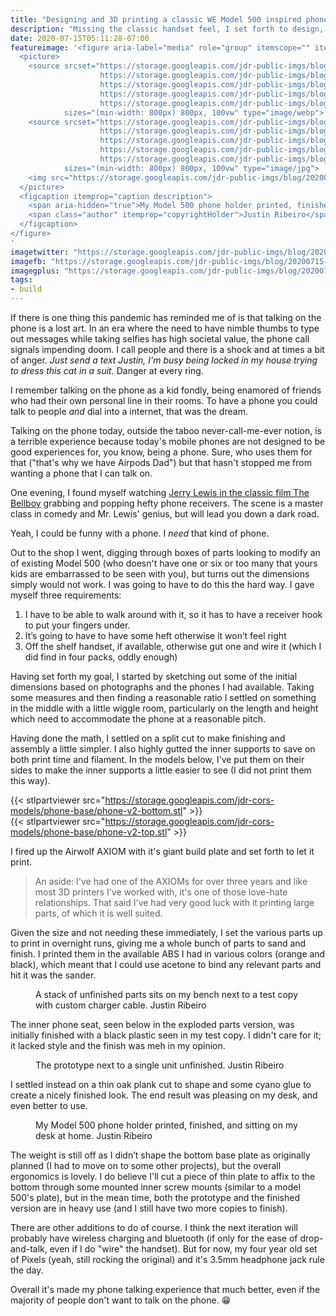 ```yaml
---
title: "Designing and 3D printing a classic WE Model 500 inspired phone stand"
description: "Missing the classic handset feel, I set forth to design, 3D print, and finish a handset that invokes the feel of the classic Western Electric Model 500 desk phone."
date: 2020-07-15T05:11:28-07:00
featureimage: '<figure aria-label="media" role="group" itemscope="" itemprop="associatedMedia" itemtype="http://schema.org/ImageObject">
  <picture>
    <source srcset="https://storage.googleapis.com/jdr-public-imgs/blog/20200715-desk-phone-printed-finished-640.webp 640w,
                    https://storage.googleapis.com/jdr-public-imgs/blog/20200715-desk-phone-printed-finished-800.webp 800w,
                    https://storage.googleapis.com/jdr-public-imgs/blog/20200715-desk-phone-printed-finished-1024.webp 1024w,
                    https://storage.googleapis.com/jdr-public-imgs/blog/20200715-desk-phone-printed-finished-1280.webp 1280w,
                    https://storage.googleapis.com/jdr-public-imgs/blog/20200715-desk-phone-printed-finished-1600.webp 1600w"
            sizes="(min-width: 800px) 800px, 100vw" type="image/webp">
    <source srcset="https://storage.googleapis.com/jdr-public-imgs/blog/20200715-desk-phone-printed-finished-640.jpg 640w,
                    https://storage.googleapis.com/jdr-public-imgs/blog/20200715-desk-phone-printed-finished-800.jpg 800w,
                    https://storage.googleapis.com/jdr-public-imgs/blog/20200715-desk-phone-printed-finished-1024.jpg 1024w,
                    https://storage.googleapis.com/jdr-public-imgs/blog/20200715-desk-phone-printed-finished-1280.jpg 1280w,
                    https://storage.googleapis.com/jdr-public-imgs/blog/20200715-desk-phone-printed-finished-1600.jpg 1600w"
            sizes="(min-width: 800px) 800px, 100vw" type="image/jpg">
    <img src="https://storage.googleapis.com/jdr-public-imgs/blog/20200715-desk-phone-printed-finished-800.jpg" alt="">
  </picture>
  <figcaption itemprop="caption description">
    <span aria-hidden="true">My Model 500 phone holder printed, finished, and sitting on my desk at home.</span>
    <span class="author" itemprop="copyrightHolder">Justin Ribeiro</span>
  </figcaption>
</figure>
'
imagetwitter: "https://storage.googleapis.com/jdr-public-imgs/blog/20200715-desk-phone-printed-finished-800.jpg"
imagefb: "https://storage.googleapis.com/jdr-public-imgs/blog/20200715-desk-phone-printed-finished-800.jpg"
imagegplus: "https://storage.googleapis.com/jdr-public-imgs/blog/20200715-desk-phone-printed-finished-800.jpg"
tags:
- build
---
```


If there is one thing this pandemic has reminded me of is that talking on the phone is a lost art. In an era where the need to have nimble thumbs to type out messages while taking selfies has high societal value, the phone call signals impending doom. I call people and there is a shock and at times a bit of anger. _Just send a text Justin, I'm busy being locked in my house trying to dress this cat in a suit._ Danger at every ring.

I remember talking on the phone as a kid fondly, being enamored of friends who had their own personal line in their rooms. To have a phone you could talk to people _and_ dial into a internet, that was the dream.

Talking on the phone today, outside the taboo never-call-me-ever notion, is a terrible experience because today's mobile phones are not designed to be good experiences for, you know, being a phone. Sure, who uses them for that ("that's why we have Airpods Dad") but that hasn't stopped me from wanting a phone that I can talk on.

One evening, I found myself watching [Jerry Lewis in the classic film The Bellboy](https://www.youtube.com/watch?v=yVSyToxfelw) grabbing and popping hefty phone receivers. The scene is a master class in comedy and Mr. Lewis' genius, but will lead you down a dark road.

Yeah, I could be funny with a phone. I _need_ that kind of phone.

Out to the shop I went, digging through boxes of parts looking to modify an of existing Model 500 (who doesn't have one or six or too many that yours kids are embarrassed to be seen with you), but turns out the dimensions simply would not work. I was going to have to do this the hard way. I gave myself three requirements:

1. I have to be able to walk around with it, so it has to have a receiver hook to put your fingers under.
2. It’s going to have to have some heft otherwise it won’t feel right
3. Off the shelf handset, if available, otherwise gut one and wire it (which I did find in four packs, oddly enough)

Having set forth my goal, I started by sketching out some of the initial dimensions based on photographs and the phones I had available. Taking some measures and then finding a reasonable ratio I settled on something in the middle with a little wiggle room, particularly on the length and height which need to accommodate the phone at a reasonable pitch.

Having done the math, I settled on a split cut to make finishing and assembly a little simpler. I also highly gutted the inner supports to save on both print time and filament. In the models below, I've put them on their sides to make the inner supports a little easier to see (I did not print them this way).

{{< stlpartviewer src="https://storage.googleapis.com/jdr-cors-models/phone-base/phone-v2-bottom.stl" >}}
<br>
{{< stlpartviewer src="https://storage.googleapis.com/jdr-cors-models/phone-base/phone-v2-top.stl" >}}

I fired up the Airwolf AXIOM with it's giant build plate and set forth to let it print.

> An aside: I've had one of the AXIOMs for over three years and like most 3D printers I've worked with, it's one of those love-hate relationships. That said I've had very good luck with it printing large parts, of which it is well suited.

Given the size and not needing these immediately, I set the various parts up to print in overnight runs, giving me a whole bunch of parts to sand and finish. I printed them in the available ABS I had in various colors (orange and black), which meant that I could use acetone to bind any relevant parts and hit it was the sander.

<figure aria-label="media" role="group" itemscope="" itemprop="associatedMedia" itemtype="http://schema.org/ImageObject">
  <picture>
    <source srcset="https://storage.googleapis.com/jdr-public-imgs/blog/20200715-sample-and-parts-640.webp 640w,
                    https://storage.googleapis.com/jdr-public-imgs/blog/20200715-sample-and-parts-800.webp 800w,
                    https://storage.googleapis.com/jdr-public-imgs/blog/20200715-sample-and-parts-1024.webp 1024w,
                    https://storage.googleapis.com/jdr-public-imgs/blog/20200715-sample-and-parts-1280.webp 1280w,
                    https://storage.googleapis.com/jdr-public-imgs/blog/20200715-sample-and-parts-1600.webp 1600w"
            sizes="(min-width: 800px) 800px, 100vw" type="image/webp">
    <source srcset="https://storage.googleapis.com/jdr-public-imgs/blog/20200715-sample-and-parts-640.jpg 640w,
                    https://storage.googleapis.com/jdr-public-imgs/blog/20200715-sample-and-parts-800.jpg 800w,
                    https://storage.googleapis.com/jdr-public-imgs/blog/20200715-sample-and-parts-1024.jpg 1024w,
                    https://storage.googleapis.com/jdr-public-imgs/blog/20200715-sample-and-parts-1280.jpg 1280w,
                    https://storage.googleapis.com/jdr-public-imgs/blog/20200715-sample-and-parts-1600.jpg 1600w"
            sizes="(min-width: 800px) 800px, 100vw" type="image/jpg">
    <img src="https://storage.googleapis.com/jdr-public-imgs/blog/20200715-sample-and-parts-800.jpg" alt="">
  </picture>
  <figcaption itemprop="caption description">
    <span aria-hidden="true">A stack of unfinished parts sits on my bench next to a test copy with custom charger cable.</span>
    <span class="author" itemprop="copyrightHolder">Justin Ribeiro</span>
  </figcaption>
</figure>

The inner phone seat, seen below in the exploded parts version, was initially finished with a black plastic seen in my test copy. I didn't care for it; it lacked style and the finish was meh in my opinion.

<figure aria-label="media" role="group" itemscope="" itemprop="associatedMedia" itemtype="http://schema.org/ImageObject">
  <picture>
    <source srcset="https://storage.googleapis.com/jdr-public-imgs/blog/20200715-sample-and-part-single-640.webp 640w,
                    https://storage.googleapis.com/jdr-public-imgs/blog/20200715-sample-and-part-single-800.webp 800w,
                    https://storage.googleapis.com/jdr-public-imgs/blog/20200715-sample-and-part-single-1024.webp 1024w,
                    https://storage.googleapis.com/jdr-public-imgs/blog/20200715-sample-and-part-single-1280.webp 1280w,
                    https://storage.googleapis.com/jdr-public-imgs/blog/20200715-sample-and-part-single-1600.webp 1600w"
            sizes="(min-width: 800px) 800px, 100vw" type="image/webp">
    <source srcset="https://storage.googleapis.com/jdr-public-imgs/blog/20200715-sample-and-part-single-640.jpg 640w,
                    https://storage.googleapis.com/jdr-public-imgs/blog/20200715-sample-and-part-single-800.jpg 800w,
                    https://storage.googleapis.com/jdr-public-imgs/blog/20200715-sample-and-part-single-1024.jpg 1024w,
                    https://storage.googleapis.com/jdr-public-imgs/blog/20200715-sample-and-part-single-1280.jpg 1280w,
                    https://storage.googleapis.com/jdr-public-imgs/blog/20200715-sample-and-part-single-1600.jpg 1600w"
            sizes="(min-width: 800px) 800px, 100vw" type="image/jpg">
    <img src="https://storage.googleapis.com/jdr-public-imgs/blog/20200715-sample-and-part-single-800.jpg" alt="">
  </picture>
  <figcaption itemprop="caption description">
    <span aria-hidden="true">The prototype next to a single unit unfinished.</span>
    <span class="author" itemprop="copyrightHolder">Justin Ribeiro</span>
  </figcaption>
</figure>

I settled instead on a thin oak plank cut to shape and some cyano glue to create a nicely finished look. The end result was pleasing on my desk, and even better to use.

<figure aria-label="media" role="group" itemscope="" itemprop="associatedMedia" itemtype="http://schema.org/ImageObject">
  <picture>
    <source srcset="https://storage.googleapis.com/jdr-public-imgs/blog/20200715-desk-phone-printed-finished-640.webp 640w,
                    https://storage.googleapis.com/jdr-public-imgs/blog/20200715-desk-phone-printed-finished-800.webp 800w,
                    https://storage.googleapis.com/jdr-public-imgs/blog/20200715-desk-phone-printed-finished-1024.webp 1024w,
                    https://storage.googleapis.com/jdr-public-imgs/blog/20200715-desk-phone-printed-finished-1280.webp 1280w,
                    https://storage.googleapis.com/jdr-public-imgs/blog/20200715-desk-phone-printed-finished-1600.webp 1600w"
            sizes="(min-width: 800px) 800px, 100vw" type="image/webp">
    <source srcset="https://storage.googleapis.com/jdr-public-imgs/blog/20200715-desk-phone-printed-finished-640.jpg 640w,
                    https://storage.googleapis.com/jdr-public-imgs/blog/20200715-desk-phone-printed-finished-800.jpg 800w,
                    https://storage.googleapis.com/jdr-public-imgs/blog/20200715-desk-phone-printed-finished-1024.jpg 1024w,
                    https://storage.googleapis.com/jdr-public-imgs/blog/20200715-desk-phone-printed-finished-1280.jpg 1280w,
                    https://storage.googleapis.com/jdr-public-imgs/blog/20200715-desk-phone-printed-finished-1600.jpg 1600w"
            sizes="(min-width: 800px) 800px, 100vw" type="image/jpg">
    <img src="https://storage.googleapis.com/jdr-public-imgs/blog/20200715-desk-phone-printed-finished-800.jpg" alt="">
  </picture>
  <figcaption itemprop="caption description">
    <span aria-hidden="true">My Model 500 phone holder printed, finished, and sitting on my desk at home.</span>
    <span class="author" itemprop="copyrightHolder">Justin Ribeiro</span>
  </figcaption>
</figure>

The weight is still off as I didn’t shape the bottom base plate as originally planned (I had to move on to some other projects), but the overall ergonomics is lovely. I do believe I'll cut a piece of thin plate to affix to the bottom through some mounted inner screw mounts (similar to a model 500's plate), but in the mean time, both the prototype and the finished version are in heavy use (and I still have two more copies to finish).

There are other additions to do of course. I think the next iteration will probably have wireless charging and bluetooth (if only for the ease of drop-and-talk, even if I do "wire" the handset). But for now, my four year old set of Pixels (yeah, still rocking the original) and it's 3.5mm headphone jack rule the day.

Overall it's made my phone talking experience that much better, even if the majority of people don't want to talk on the phone. 😁